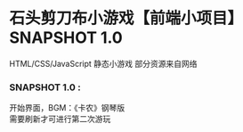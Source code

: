# 石头剪刀布小游戏【前端小项目】 SNAPSHOT 1.0
HTML/CSS/JavaScript 静态小游戏
部分资源来自网络
### SNAPSHOT 1.0 : 
开始界面，BGM：《卡农》钢琴版<br>
需要刷新才可进行第二次游玩
